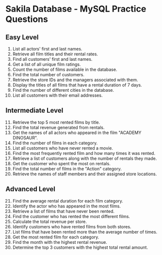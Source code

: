 # Sakila Database - MySQL Practice Questions

## Easy Level
1. List all actors' first and last names.
2. Retrieve all film titles and their rental rates.
3. Find all customers' first and last names.
4. Get a list of all unique film ratings.
5. Count the number of films available in the database.
6. Find the total number of customers.
7. Retrieve the store IDs and the managers associated with them.
8. Display the titles of all films that have a rental duration of 7 days.
9. Find the number of different cities in the database.
10. List all customers with their email addresses.

## Intermediate Level
11. Retrieve the top 5 most rented films by title.
12. Find the total revenue generated from rentals.
13. Get the names of all actors who appeared in the film "ACADEMY DINOSAUR".
14. Find the number of films in each category.
15. List all customers who have never rented a movie.
16. Find the most frequently rented film and how many times it was rented.
17. Retrieve a list of customers along with the number of rentals they made.
18. Get the customer who spent the most on rentals.
19. Find the total number of films in the "Action" category.
20. Retrieve the names of staff members and their assigned store locations.

## Advanced Level
21. Find the average rental duration for each film category.
22. Identify the actor who has appeared in the most films.
23. Retrieve a list of films that have never been rented.
24. Find the customer who has rented the most different films.
25. Calculate the total revenue per store.
26. Identify customers who have rented films from both stores.
27. List films that have been rented more than the average number of times.
28. Get the most rented film for each category.
29. Find the month with the highest rental revenue.
30. Determine the top 3 customers with the highest total rental amount.

